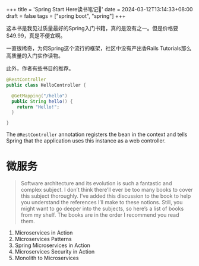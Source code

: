 +++
title = 'Spring Start Here读书笔记📒'
date = 2024-03-12T13:14:33+08:00
draft = false
tags = ["spring boot", "spring"]
+++

这本书是我见过质量最好的Spring入门书籍，真的是没有之一。但是价格要$49.99，真是不便宜啊。

一直很稀奇，为何Spring这个流行的框架，社区中没有产出香Rails Tutorials那么高质量的入门实作读物。

此外，作者有些书目的推荐。

```java
@RestController
public class HelloController {

  @GetMapping("/hello")
  public String hello() {
    return "Hello!";
  }

}
```

The `@RestController` annotation registers the bean in the context and tells Spring that the application uses this instance as a web controller.

# 微服务

> Software architecture and its evolution is such a fantastic and complex subject. I don’t think there’ll ever be too many books to cover this subject thoroughly. I’ve added this discussion to the book to help you understand the references I’ll make to these notions. Still, you might want to go deeper into the subjects, so here’s a list of books from my shelf. The books are in the order I recommend you read them.

1. Microservices in Action
2. Microservices Patterns
3. Spring Microservices in Action
4. Microservices Security in Action
5. Monolith to Microservices
